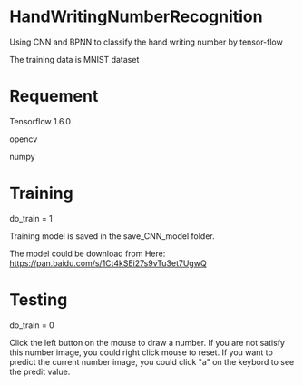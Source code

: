 # HandWritingNumberRecognition
Using CNN and BPNN to classify the hand writing number by tensor-flow

The training data is MNIST dataset

# Requement
Tensorflow 1.6.0

opencv

numpy

# Training
do_train = 1

Training model is saved in the save_CNN_model folder.

The model could be download from Here: https://pan.baidu.com/s/1Ct4kSEi27s9vTu3et7UgwQ

# Testing
do_train = 0

Click the left button on the mouse to draw a number.
If you are not satisfy this number image, you could right click mouse to reset.
If you want to predict the current number image, you could click "a" on the keybord to see the predit value.

